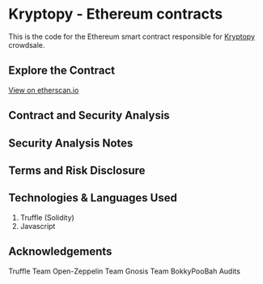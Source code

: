 # Kryptopy - Ethereum contracts

This is the code for the Ethereum smart contract responsible for [Kryptopy](https://www.kryptopy.com) crowdsale.

## Explore the Contract

[View on etherscan.io](https://etherscan.io/token/kryptopy)

## Contract and Security Analysis

## Security Analysis Notes

## Terms and Risk Disclosure

## Technologies & Languages Used

1. Truffle (Solidity)
2. Javascript

## Acknowledgements

Truffle Team
Open-Zeppelin Team
Gnosis Team
BokkyPooBah Audits
